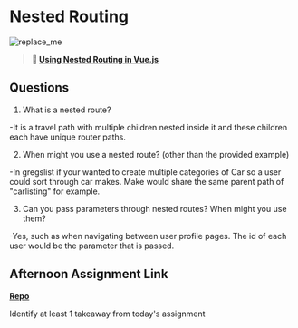 # Nested Routing

![replace_me](https://codeworks.blob.core.windows.net/public/assets/img/illustrations/placeholder.svg)

> **📖 [Using Nested Routing in Vue.js](https://codeworksacademy.com/fs-student-guide/resources/wk6/04-Child-Routes)**

## Questions

1. What is a nested route?

-It is a travel path with multiple children nested inside it and these children each have unique router paths.

2. When might you use a nested route? (other than the provided example)

-In gregslist if your wanted to create multiple categories of Car so a user could sort through car makes. Make would share the same parent path of "carlisting" for example.

3. Can you pass parameters through nested routes? When might you use them?

-Yes, such as when navigating between user profile pages. The id of each user would be the parameter that is passed.

## Afternoon Assignment Link

**[Repo](none)**

Identify at least 1 takeaway from today's assignment
